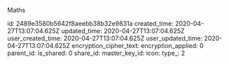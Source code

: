 Maths

id: 2489e3580b5642f8aeebb38b32e9831a
created_time: 2020-04-27T13:07:04.625Z
updated_time: 2020-04-27T13:07:04.625Z
user_created_time: 2020-04-27T13:07:04.625Z
user_updated_time: 2020-04-27T13:07:04.625Z
encryption_cipher_text: 
encryption_applied: 0
parent_id: 
is_shared: 0
share_id: 
master_key_id: 
icon: 
type_: 2